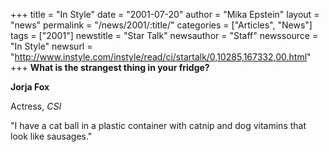 +++
title = "In Style"
date = "2001-07-20"
author = "Mika Epstein"
layout = "news"
permalink = "/news/2001/:title/"
categories = ["Articles", "News"]
tags = ["2001"]
newstitle = "Star Talk"
newsauthor = "Staff"
newssource = "In Style"
newsurl = "http://www.instyle.com/instyle/read/ci/startalk/0,10285,167332,00.html"
+++
**What is the strangest thing in your fridge?**

**Jorja Fox**

  
Actress, *CSI*

"I have a cat ball in a plastic container with catnip and dog vitamins that look like sausages."  
